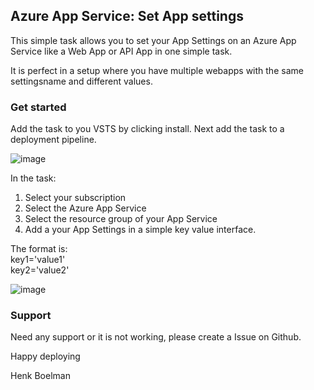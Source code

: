 ## Azure App Service: Set App settings ##

This simple task allows you to set your App Settings on an Azure App Service like a Web App or API App in one simple task.

It is perfect in a setup where you have multiple webapps with the same settingsname and different values. 

### Get started ###
Add the task to you VSTS by clicking install. Next add the task to a deployment pipeline.   

![image](https://raw.githubusercontent.com/hnky/VSTS-Deploy-AppSettings/master/AzureAppServiceSetAppSettings/images/screen1.JPG)   

In the task:
1) Select your subscription
2) Select the Azure App Service
3) Select the resource group of your App Service
4) Add a your App Settings in a simple key value interface.

The format is:  
key1='value1'   
key2='value2'

![image](https://raw.githubusercontent.com/hnky/VSTS-Deploy-AppSettings/master/AzureAppServiceSetAppSettings/images/screen2.JPG)   

### Support ###
Need any support or it is not working, please create a Issue on Github.   

Happy deploying   

Henk Boelman
